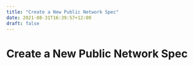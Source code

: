 ```yaml
---
title: "Create a New Public Network Spec"
date: 2021-08-31T16:39:57+12:00
draft: false
---
```


# Create a New Public Network Spec

